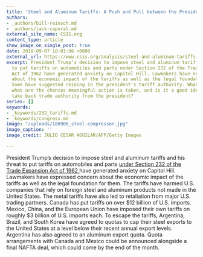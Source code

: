 ```yaml
---
title: 'Steel and Aluminum Tariffs: A Push and Pull between the President and Congress'
authors:
- _authors/bill-reinsch.md
- _authors/jack-caporal.md
external_site_name: CSIS.org
content_type: article
show_image_on_single_post: true
date: 2018-09-07 18:01:06 +0000
external_url: https://www.csis.org/analysis/steel-and-aluminum-tariffs-push-and-pull-between-president-and-congress
excerpt: President Trump’s decision to impose steel and aluminum tariffs and his threat
  to put tariffs on automobiles and parts under Section 232 of the Trade Expansion
  Act of 1962 have generated anxiety on Capitol Hill. Lawmakers have expressed concern
  about the economic impact of the tariffs as well as the legal foundation for them. 
  Some have suggested reining in the president's tariff authority. What has been proposed,
  what are the chances meaningful action is taken, and is it a good idea for Congress  to
  take back trade authority from the president?
series: []
keywords:
- _keywords/232_tariffs.md
- _keywords/congress.md
image: "/uploads/180906_steel-compressor.jpg"
image_caption: ''
image_credit: JULIO CESAR AGUILAR/AFP/Getty Images

---
```

President Trump’s decision to impose steel and aluminum tariffs and his threat to put tariffs on automobiles and parts [under Section 232 of the Trade Expansion Act of 1962 ](https://www.whitehouse.gov/presidential-actions/presidential-proclamation-adjusting-imports-steel-united-states/)have generated anxiety on Capitol Hill. Lawmakers have expressed concern about the economic impact of the tariffs as well as the legal foundation for them. The tariffs have harmed U.S. companies that rely on foreign steel and aluminum products not made in the United States. The metal tariffs have also led to retaliation from major U.S. trading partners. Canada has put tariffs on over $12 billion of U.S. imports. Mexico, China, and the European Union have imposed their own tariffs on roughly $3 billion of U.S. imports each. To escape the tariffs, Argentina, Brazil, and South Korea have agreed to quotas to cap their steel exports to the United States at a level below their recent annual export levels. Argentina has also agreed to an aluminum export quota. Quota arrangements with Canada and Mexico could be announced alongside a final NAFTA deal, which could come by the end of the month.